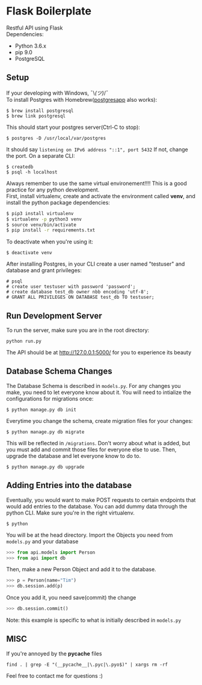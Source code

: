 # Flask Boilerplate

Restful API using Flask <br>
Dependencies:
- Python 3.6.x
- pip 9.0
- PostgreSQL 

## Setup 
If your developing with Windows, ¯\\_(ツ)_/¯ <br>
To install Postgres with Homebrew([postgresapp](http://postgresapp.com/) also works):
```
$ brew install postgresql
$ brew link postgresql
```
This should start your postgres server(Ctrl-C to stop):
```
$ postgres -D /usr/local/var/postgres
```
It should say ```listening on IPv6 address "::1", port 5432``` If not, change the port. On a separate CLI:
```
$ createdb
$ psql -h localhost
```
Always remember to use the same virtual environement!!!! This is a good practice for any python development. <br>
First, install virtualenv, create and activate the environment called **venv**, and install the python package dependencies:
```bash
$ pip3 install virtualenv
$ virtualenv -p python3 venv
$ source venv/bin/activate
$ pip install -r requirements.txt
```
To deactivate when you're using it:
```
$ deactivate venv
```
After installing Postgres, in your CLI create a user named "testuser" and database and grant privileges:
```
# psql
# create user testuser with password 'password';
# create database test_db owner nbb encoding 'utf-8';
# GRANT ALL PRIVILEGES ON DATABASE test_db TO testuser;
```

## Run Development Server
To run the server, make sure you are in the root directory:
```
python run.py
```
The API should be at http://127.0.0.1:5000/ for you to experience its beauty

## Database Schema Changes
The Database Schema is described in ```models.py```. For any changes you make, you need to let everyone know about it. 
You will need to intialize the configurations for migrations once:
```
$ python manage.py db init
```
Everytime you change the schema, create migration files for your changes:
```
$ python manage.py db migrate 
```
This will be reflected in ```/migrations```. Don't worry about what is added, but you must add and commit those files for everyone else to use. Then, upgrade the database and let everyone know to do to.
```
$ python manage.py db upgrade
```
## Adding Entries into the database 
Eventually, you would want to make POST requests to certain endpoints that would add entries to the database. You can add dummy data through the python CLI. Make sure you're in the right virtualenv. 
```
$ python
```
You will be at the head directory. Import the Objects you need from ```models.py``` and your database
```python
>>> from api.models import Person
>>> from api import db
```
Then, make a new Person Object and add it to the database.
```python
>>> p = Person(name="Tim")
>>> db.session.add(p)
```
Once you add it, you need save(commit) the change
```python
>>> db.session.commit()
```
Note: this example is specific to what is initially described in ```models.py```
## MISC
If you're annoyed by the __pycache__ files 
```
find . | grep -E "(__pycache__|\.pyc|\.pyo$)" | xargs rm -rf
```

Feel free to contact me for questions :) 
